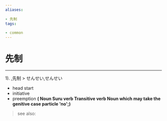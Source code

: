```yaml
---
aliases:
    
- 先制
tags:
    
- common
---
```


# 先制
---
1).
,先制 > せんせい,せんせい

- head start
- initiative
- preemption
**( Noun Suru verb Transitive verb Noun which may take the genitive case particle 'no';)**
> see also: 
            